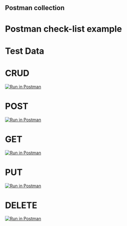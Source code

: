 ## Postman collection

# Postman check-list example

# Test Data 

# CRUD
[![Run in Postman](https://run.pstmn.io/button.svg)](https://app.getpostman.com/run-collection/25448388-2564d398-7bb2-4813-b299-4c40539b2286?action=collection%2Ffork&source=rip_markdown&collection-url=entityId%3D25448388-2564d398-7bb2-4813-b299-4c40539b2286%26entityType%3Dcollection%26workspaceId%3D50957f79-144c-4d0d-a7c9-258d7fda2b3f)

# POST
[![Run in Postman](https://run.pstmn.io/button.svg)](https://app.getpostman.com/run-collection/25448388-b9b3d6b6-5073-456e-b8a8-aa0de8d8a7a0?action=collection%2Ffork&source=rip_markdown&collection-url=entityId%3D25448388-b9b3d6b6-5073-456e-b8a8-aa0de8d8a7a0%26entityType%3Dcollection%26workspaceId%3D50957f79-144c-4d0d-a7c9-258d7fda2b3f)

# GET
[![Run in Postman](https://run.pstmn.io/button.svg)](https://app.getpostman.com/run-collection/25448388-75f817b4-01b6-4706-a35a-3e929c336117?action=collection%2Ffork&source=rip_markdown&collection-url=entityId%3D25448388-75f817b4-01b6-4706-a35a-3e929c336117%26entityType%3Dcollection%26workspaceId%3D50957f79-144c-4d0d-a7c9-258d7fda2b3f)

# PUT
[![Run in Postman](https://run.pstmn.io/button.svg)](https://app.getpostman.com/run-collection/25448388-fd9625e1-192a-4506-a01b-4be8a4522dba?action=collection%2Ffork&source=rip_markdown&collection-url=entityId%3D25448388-fd9625e1-192a-4506-a01b-4be8a4522dba%26entityType%3Dcollection%26workspaceId%3D50957f79-144c-4d0d-a7c9-258d7fda2b3f)

# DELETE
[![Run in Postman](https://run.pstmn.io/button.svg)](https://app.getpostman.com/run-collection/25448388-0b326438-4bd4-4200-a2d5-192cb1f27286?action=collection%2Ffork&source=rip_markdown&collection-url=entityId%3D25448388-0b326438-4bd4-4200-a2d5-192cb1f27286%26entityType%3Dcollection%26workspaceId%3D50957f79-144c-4d0d-a7c9-258d7fda2b3f)
